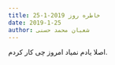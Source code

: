 ```yaml
---
title: خاطره روز 2019-1-25
date: 2019-1-25
author: شعبان محمد حسنی
---
```


اصلا یادم نمیاد امروز چی کار کردم.